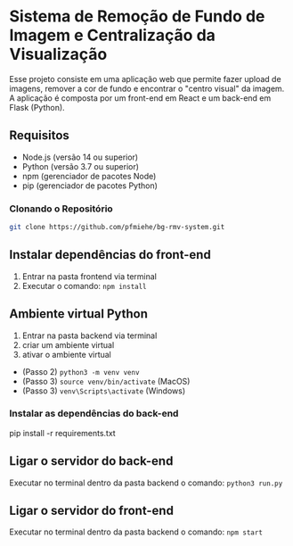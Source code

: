 # Sistema de Remoção de Fundo de Imagem e Centralização da Visualização

Esse projeto consiste em uma aplicação web que permite fazer upload de imagens, remover a cor de fundo e encontrar o "centro visual" da imagem. A aplicação é composta por um front-end em React e um back-end em Flask (Python).

## Requisitos

- Node.js (versão 14 ou superior)
- Python (versão 3.7 ou superior)
- npm (gerenciador de pacotes Node)
- pip (gerenciador de pacotes Python)

### Clonando o Repositório

```bash
git clone https://github.com/pfmiehe/bg-rmv-system.git
```

## Instalar dependências do front-end
1. Entrar na pasta frontend via terminal
2. Executar o comando: `npm install`


## Ambiente virtual Python
1. Entrar na pasta backend via terminal
2. criar um ambiente virtual
3. ativar o ambiente virtual

- (Passo 2) `python3 -m venv venv`
- (Passo 3) `source venv/bin/activate` (MacOS)
- (Passo 3) `venv\Scripts\activate` (Windows)

### Instalar as dependências do back-end
pip install -r requirements.txt

## Ligar o servidor do back-end
Executar no terminal dentro da pasta backend o comando: `python3 run.py`

## Ligar o servidor do front-end
Executar no terminal dentro da pasta backend o comando: `npm start`




